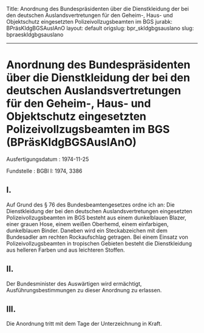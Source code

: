 Title: Anordnung des Bundespräsidenten über die Dienstkleidung der bei den deutschen
  Auslandsvertretungen für den Geheim-, Haus- und Objektschutz eingesetzten Polizeivollzugsbeamten
  im BGS
jurabk: BPräsKldgBGSAuslAnO
layout: default
origslug: bpr_skldgbgsauslano
slug: bpraeskldgbgsauslano

---

# Anordnung des Bundespräsidenten über die Dienstkleidung der bei den deutschen Auslandsvertretungen für den Geheim-, Haus- und Objektschutz eingesetzten Polizeivollzugsbeamten im BGS (BPräsKldgBGSAuslAnO)

Ausfertigungsdatum
:   1974-11-25

Fundstelle
:   BGBl I: 1974, 3386



## I.

Auf Grund des § 76 des Bundesbeamtengesetzes ordne ich an:
Die Dienstkleidung der bei den deutschen Auslandsvertretungen
eingesetzten Polizeivollzugsbeamten im BGS besteht aus einem
dunkelblauen Blazer, einer grauen Hose, einem weißen Oberhemd, einem
einfarbigen, dunkelblauen Binder. Daneben wird ein Steckabzeichen mit
dem Bundesadler am rechten Rockaufschlag getragen.
Bei einem Einsatz von Polizeivollzugsbeamten in tropischen Gebieten
besteht die Dienstkleidung aus helleren Farben und aus leichteren
Stoffen.


## II.

Der Bundesminister des Auswärtigen wird ermächtigt,
Ausführungsbestimmungen zu dieser Anordnung zu erlassen.


## III.

Die Anordnung tritt mit dem Tage der Unterzeichnung in Kraft.


